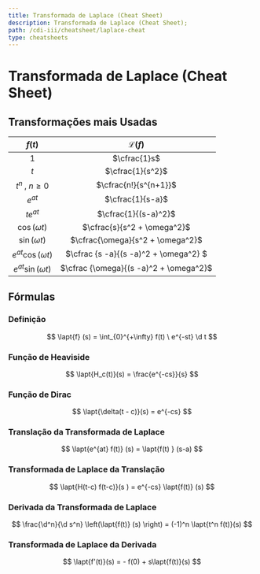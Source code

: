 ```yaml
---
title: Transformada de Laplace (Cheat Sheet)
description: Transformada de Laplace (Cheat Sheet);
path: /cdi-iii/cheatsheet/laplace-cheat
type: cheatsheets
---
```


# Transformada de Laplace (Cheat Sheet)

## Transformações mais Usadas

|          $f(t)$          |           $\mathcal{L} (f)$            |
| :----------------------: | :------------------------------------: |
|           $1$            |              $\cfrac{1}s$              |
|           $t$            |            $\cfrac{1}{s^2}$            |
|   $t^n \ , \ n \geq 0$   |         $\cfrac{n!}{s^{n+1}}$          |
|         $e^{at}$         |            $\cfrac{1}{s-a}$            |
|        $te^{at}$         |          $\cfrac{1}{(s-a)^2}$          |
|    $\cos (\omega t)$     |      $\cfrac{s}{s^2 + \omega^2}$       |
|    $\sin (\omega t)$     |    $\cfrac{\omega}{s^2 + \omega^2}$    |
| $e^{at} \cos (\omega t)$ | $\cfrac {s -a}{(s -a)^2 + \omega^2} $  |
| $e^{at} \sin (\omega t)$ | $\cfrac {\omega}{(s -a)^2 + \omega^2}$ |

## Fórmulas

### Definição

$$
\lapt{f} (s) = \int_{0}^{+\infty} f(t) \ e^{-st} \d t
$$

### Função de Heaviside

$$
\lapt{H_c(t)}(s) = \frac{e^{-cs}}{s}
$$

### Função de Dirac

$$
\lapt{\delta(t - c)}(s) = e^{-cs}
$$

### Translação da Transformada de Laplace

$$
\lapt{e^{at} f(t)} (s) = \lapt{f(t) } (s-a)
$$

### Transformada de Laplace da Translação

$$
 \lapt{H(t-c) f(t-c)}(s ) = e^{-cs} \lapt{f(t)} (s)
$$

### Derivada da Transformada de Laplace

$$
\frac{\d^n}{\d s^n} \left(\lapt{f(t)} (s) \right) = (-1)^n \lapt{t^n f(t)}(s)
$$

### Transformada de Laplace da Derivada

$$
  \lapt{f'(t)}(s) = - f(0) + s\lapt{f(t)}(s)
$$
